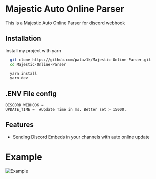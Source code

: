 
# Majestic Auto Online Parser

This is a Majestic Auto Online Parser for discord webhook


## Installation

Install my project with yarn

```bash
  git clone https://github.com/pataz1k/Majestic-Online-Parser.git
  cd Majestic-Online-Parser
```

```bash
  yarn install
  yarn dev
```
    
## .ENV File config

```
DISCORD_WEBHOOK = 
UPDATE_TIME =  #Update Time in ms. Better set > 15000.

```


## Features

- Sending Discord Embeds in your channels with auto online update



# Example
![Example](https://yapx.ru/image/XfjWi)

